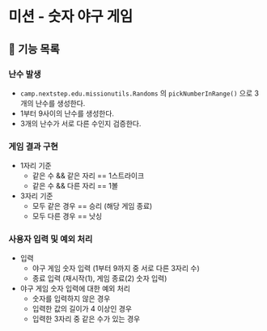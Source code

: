 # 미션 - 숫자 야구 게임

## 🚀 기능 목록

### 난수 발생

- ```camp.nextstep.edu.missionutils.Randoms``` 의 ```pickNumberInRange()``` 으로 3개의 난수를 생성한다.
- 1부터 9사이의 난수를 생성한다.
- 3개의 난수가 서로 다른 수인지 검증한다.

### 게임 결과 구현

- 1자리 기준
  - 같은 수 && 같은 자리 == 1스트라이크
  - 같은 수 && 다른 자리 == 1볼
- 3자리 기준
  - 모두 같은 경우 == 승리 (해당 게임 종료)
  - 모두 다른 경우 == 낫싱
  
### 사용자 입력 및 예외 처리

- 입력 
  - 야구 게임 숫자 입력 (1부터 9까지 중 서로 다른 3자리 수)
  - 종료 입력 (재시작(1), 게임 종료(2) 숫자 입력)
- 야구 게임 숫자 입력에 대한 예외 처리
  - 숫자를 입력하지 않은 경우
  - 입력한 값의 길이가 4 이상인 경우
  - 입력한 3자리 중 같은 수가 있는 경우

